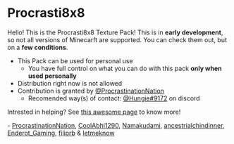 # Procrasti8x8
Hello! This is the Procrasti8x8 Texture Pack! This is in **early development**, so not all versions of Minecarft are supported. You can check them out, but on a **few conditions**.

 - This Pack can be used for personal use
   - You have full control on what you can do with this pack **only when used personally**
 - Distribution right now is not allowed
 - Contribution is granted by [@ProcrastinationNation](https://github.com/ProcrastinationNation)
   - Recomended way(s) of contact: [@Hungie#9172](https://app.discord.com) on discord

Intrested in helping? See [this awesome page](https://github.com/ProcrastinationNation/Procrasti8x8/blob/README.md#procrasti8x8) to know more!

\- [ProcrastinationNation](https://github.com/ProcrastinationNation/), [CoolAbhi1290](http://coolabhi1290.epizy.com/), [Namakudami](https://github.com/Namakudami), [ancestrialchindinner](), [Enderot_Gaming](https://github.com/Enderot-Gaming), [filiprb]() & [letmeknow]()
